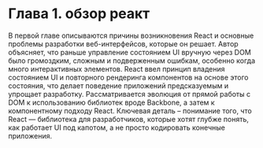 # Глава 1. обзор реакт

В первой главе описываются причины возникновения React и основные проблемы разработки веб-интерфейсов, которые он решает. Автор объясняет, что раньше управление состоянием UI вручную через DOM было громоздким, сложным и подверженным ошибкам, особенно когда много интерактивных элементов. React ввел принцип владения состоянием UI и повторного рендеринга компонентов на основе этого состояния, что делает поведение приложений предсказуемым и упрощает разработку. Рассматривается эволюция от прямой работы с DOM к использованию библиотек вроде Backbone, а затем к компонентному подходу React. Ключевая деталь – понимание того, что React — библиотека для разработчиков, которые хотят глубже понять, как работает UI под капотом, а не просто кодировать конечные приложения.